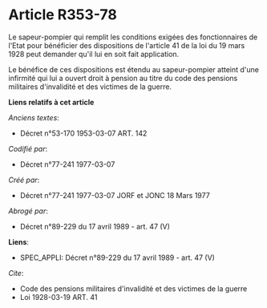 # Article R353-78

Le sapeur-pompier qui remplit les conditions exigées des fonctionnaires de l'Etat pour bénéficier des dispositions de
l'article 41 de la loi du 19 mars 1928 peut demander qu'il lui en soit fait application.

Le bénéfice de ces dispositions est étendu au sapeur-pompier atteint d'une infirmité qui lui a ouvert droit à pension au
titre du code des pensions militaires d'invalidité et des victimes de la guerre.

**Liens relatifs à cet article**

_Anciens textes_:

  - Décret n°53-170 1953-03-07 ART. 142

_Codifié par_:

  - Décret n°77-241 1977-03-07

_Créé par_:

  - Décret n°77-241 1977-03-07 JORF et JONC 18 Mars 1977

_Abrogé par_:

  - Décret n°89-229 du 17 avril 1989 - art. 47 (V)

**Liens**:

  - SPEC_APPLI: Décret n°89-229 du 17 avril 1989 - art. 47 (V)

_Cite_:

  - Code des pensions militaires d'invalidité et des victimes de la guerre
  - Loi   1928-03-19 ART. 41

